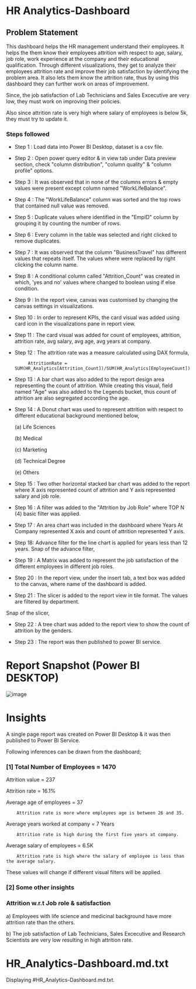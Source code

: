 

# HR Analytics-Dashboard

## Problem Statement


This dashboard helps the HR management understand their employees. It helps the them know their employees attrition with respect to age, salary, job role, work experience at the company and their educational qualification. Through different visualizations, they get to analyze their employees attrition rate and improve their job satisfaction by identifying the problem area. It also lets them know the attrition rate, thus by using this dashboard they can further work on areas of improvement.


Since, the job satisfaction of Lab Technicians and Sales Excecutive are very low, they must work on improving their policies.


Also since attrition rate is very high where salary of employees is below 5k, they must try to update it.




### Steps followed 


- Step 1 : Load data into Power BI Desktop, dataset is a csv file.
- Step 2 : Open power query editor & in view tab under Data preview section, check "column distribution", "column quality" & "column profile" options.
- Step 3 : It was observed that in none of the columns errors & empty values were present except column named "WorkLifeBalance".
- Step 4 : The "WorkLifeBalance" column was sorted and the top rows that contained null value was removed.
- Step 5 : Duplicate values where identified in the "EmpID" column by grouping it by counting the number of rows.
- Step 6 : Every column in the table was selected and right clicked to remove duplicates.
- Step 7 : It was observed that the column "BusinessTravel" has different values that repeats itself. The values where were replaced by right clicking the column name.
- Step 8 : A conditional column called "Attrition_Count" was created in which, 'yes and no' values where changed to boolean using if else condition.
- Step 9 : In the report view, canvas was customised by changing the canvas settings in visualizations.
- Step 10 : In order to represent KPIs, the card visual was added using card icon in the visualizations pane in report view. 
- Step 11 : The card visual was added for count of employees, attrition, attrition rate, avg salary, avg age, avg years at company.
- Step 12 : The attrition rate was a measure calculated using DAX formula,
           
           AttritionRate = SUM(HR_Analytics[Attrition_Count])/SUM(HR_Analytics[EmployeeCount])
- Step 13 : A bar chart was also added to the report design area representing the count of attrition. While creating this visual, field named "Age" was also added to the Legends bucket, thus count of attrition are also segregated according the age. 
- Step 14 : A Donut chart was used to represent attrition with respect to different educational background mentioned below,


  (a) Life Sciences


  (b) Medical
  
  (c) Marketing
  
  (d) Technical Degree
  
  (e) Others
- Step 15 : Two other horizontal stacked bar chart was added to the report where X axis represented count of attrition and Y axis represented salary and job role.
- Step 16 : A filter was added to the "Attrition by Job Role" where TOP N (4) basic filter was applied.

- Step 17 : An area chart was included in the dashboard where Years At Company represented X axis and count of attrition represented Y axis.
- Step 18: Advance filter for the line chart is applied for years less than 12 years.
Snap of the advance filter,

- Step 19 : A Matrix was added to represent the job satisfaction of the different employees in different job roles.
- Step 20 : In the report view, under the insert tab, a text box was added to the canvas, where name of the dashboard is added.
- Step 21 : The slicer is added to the report view in tile format. The values are filtered by department.

Snap of the slicer,
- Step 22 : A tree chart was added to the report view to show the count of attrition by the genders.

- Step 23 : The report was then published to power BI service.

# Report Snapshot (Power BI DESKTOP)

![image](https://github.com/user-attachments/assets/7b537da0-f198-4469-b6c9-3fb8545027cc)

# Insights

A single page report was created on Power BI Desktop & it was then published to Power BI Service.


Following inferences can be drawn from the dashboard;


### [1] Total Number of Employees = 1470


   Attrition value = 237


   Attrition rate = 16.1%


   Average age of employees = 37

        Attrition rate is more where employees age is between 26 and 35.


   Average years worked at company = 7 Years

        Attrition rate is high during the first five years at company.


   Average salary of employees = 6.5K

        Attrition rate is high where the salary of employee is less than the average salary.           
           
These values will change if different visual filters will be applied.  
  


 ### [2] Some other insights
 
 ### Attrition w.r.t Job role & satisfaction
 
 a) Employees with life science and medicinal background have more attrition rate than the others.

 b) The job satisfaction of Lab Technicians, Sales Excecutive and Research Scientists are very low resulting in high attrition rate. 

# HR_Analytics-Dashboard.md.txt
Displaying #HR_Analytics-Dashboard.md.txt.
